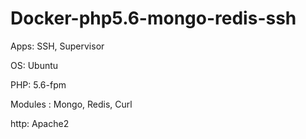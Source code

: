 # Docker-php5.6-mongo-redis-ssh
Apps: SSH, Supervisor

OS: Ubuntu

PHP: 5.6-fpm

Modules : Mongo, Redis, Curl

http: Apache2

